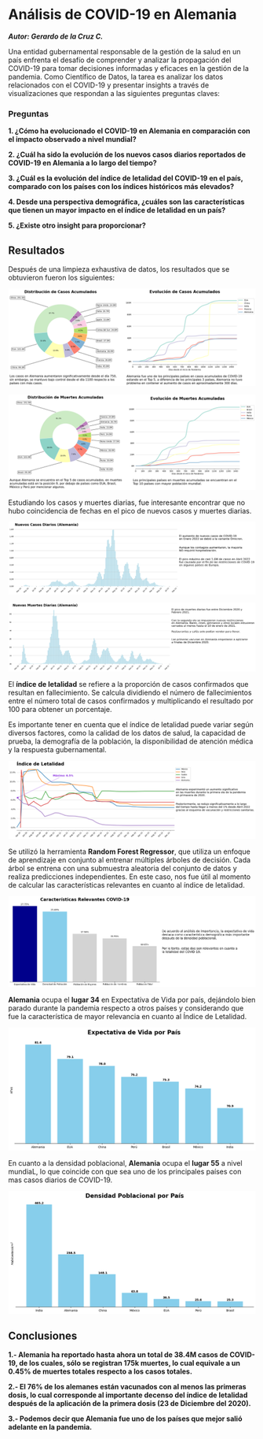 # Análisis de COVID-19 en Alemania

***Autor: Gerardo de la Cruz C.***

Una entidad gubernamental responsable de la gestión de la salud en un país enfrenta el desafío de comprender y analizar la propagación del COVID-19 para tomar decisiones informadas y eficaces en la gestión de la pandemia. Como Científico de Datos, la tarea es analizar los datos relacionados con el COVID-19 y presentar insights a través de visualizaciones que respondan a las siguientes preguntas claves:

### **Preguntas**

**1. ¿Cómo ha evolucionado el COVID-19 en Alemania en comparación con el impacto observado a nivel mundial?**

**2. ¿Cuál ha sido la evolución de los nuevos casos diarios reportados de COVID-19 en Alemania a lo largo del tiempo?**

**3. ¿Cuál es la evolución del índice de letalidad del COVID-19 en el país, comparado con los países con los índices históricos más elevados?**

**4. Desde una perspectiva demográfica, ¿cuáles son las características que tienen un mayor impacto en el índice de letalidad en un país?**

**5. ¿Existe otro insight para proporcionar?**

## Resultados

Después de una limpieza exhaustiva de datos, los resultados que se obtuvieron fueron los siguientes:


![g1](Unknown-5.png)



![g2](Unknown-6.png)

Estudiando los casos y muertes diarias, fue interesante encontrar que no hubo coincidencia de fechas en el pico de nuevos casos y muertes diarias.

![g3](Unknown-7.png)


![g4](Unknown-8.png)


El **índice de letalidad** se refiere a la proporción de casos confirmados que resultan en fallecimiento. Se calcula dividiendo el número de fallecimientos entre el número total de casos confirmados y multiplicando el resultado por 100 para obtener un porcentaje.

Es importante tener en cuenta que el índice de letalidad puede variar según diversos factores, como la calidad de los datos de salud, la capacidad de prueba, la demografía de la población, la disponibilidad de atención médica y la respuesta gubernamental.


![g5](Unknown-9.png)


Se utilizó la herramienta **Random Forest Regressor**, que utiliza un enfoque de aprendizaje en conjunto al entrenar múltiples árboles de decisión. Cada árbol se entrena con una submuestra aleatoria del conjunto de datos y realiza predicciones independientes. En este caso, nos fue útil al momento de calcular las características relevantes en cuanto al índice de letalidad.


![g6](Unknown-10.png)


**Alemania** ocupa el **lugar 34** en Expectativa de Vida por país, dejándolo bien parado durante la pandemia respecto a otros países y considerando que fue la característica de mayor relevancia en cuanto al Índice de Letalidad.


![g7](Unknown-11.png)


En cuanto a la densidad poblacional, **Alemania** ocupa el **lugar 55** a nivel mundiaL, lo que coincide con que sea uno de los principales países con mas casos diarios de COVID-19.


![g8](Unknown-12.png)


## Conclusiones

**1.- Alemania ha reportado hasta ahora un total de 38.4M casos de COVID-19, de los cuales, sólo se registran 175k muertes, lo cual equivale a un 0.45% de muertes totales respecto a los casos totales.**

**2.- El 76% de los alemanes están vacunados con al menos las primeras dosis, lo cual corresponde al importante decenso del índice de letalidad después de la aplicación de la primera dosis (23 de Diciembre del 2020).**

**3.- Podemos decir que Alemania fue uno de los países que mejor salió adelante en la pandemia.**
